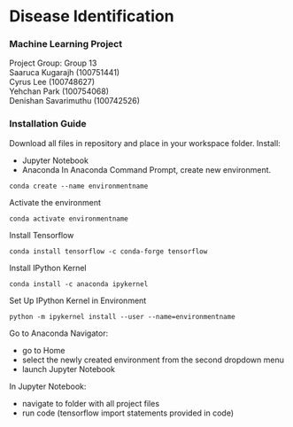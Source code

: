 # Disease Identification
### Machine Learning Project
Project Group: Group 13<br />
Saaruca Kugarajh (100751441)<br />
Cyrus Lee (100748627)<br />
Yehchan Park (100754068)<br />
Denishan Savarimuthu (100742526)<br />
### Installation Guide
Download all files in repository and place in your workspace folder.
Install:
- Jupyter Notebook
- Anaconda
In Anaconda Command Prompt, create new environment.
```
conda create --name environmentname
```
Activate the environment
```
conda activate environmentname 
```
Install Tensorflow
```
conda install tensorflow -c conda-forge tensorflow
```
Install IPython Kernel
```
conda install -c anaconda ipykernel
```
Set Up IPython Kernel in Environment
```
python -m ipykernel install --user --name=environmentname
```
Go to Anaconda Navigator:
- go to Home
- select the newly created environment from the second dropdown menu
- launch Jupyter Notebook<br />

In Jupyter Notebook:
- navigate to folder with all project files
- run code (tensorflow import statements provided in code)

